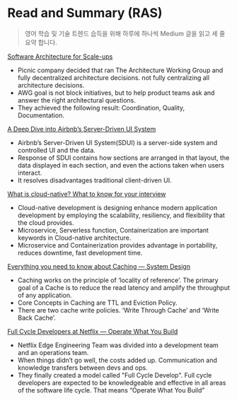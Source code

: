 # Read and Summary (RAS)

> 영어 학습 및 기술 트렌드 습득을 위해 하루에 하나씩 Medium 글을 읽고 세 줄 요약 합니다.

[Software Architecture for Scale-ups](https://blog.picnic.nl/software-architecture-for-scale-ups-9c11cb6e1c7e)
- Picnic company decided that ran The Architecture Working Group and fully decentralized architecture decisions. not fully centralizing all architecture decisions.
- AWG goal is not block initiatives, but to help product teams ask and answer the right architectural questions.
- They achieved the following result: Coordination, Quality, Documentation.

[A Deep Dive into Airbnb’s Server-Driven UI System](https://medium.com/airbnb-engineering/a-deep-dive-into-airbnbs-server-driven-ui-system-842244c5f5)
- Airbnb’s Server-Driven UI System(SDUI) is a server-side system and controlled UI and the data.
- Response of SDUI contains how sections are arranged in that layout, the data displayed in each section, and even the actions taken when users interact.
- It resolves disadvantages traditional client-driven UI.

[What is cloud-native? What to know for your interview](https://blog.devgenius.io/what-is-cloud-native-what-to-know-for-your-interview-dc8da4fc1728)
- Cloud-native development is designing enhance modern application development by employing the scalability, resiliency, and flexibility that the cloud provides. 
- Microservice, Serverless function, Containerization are important keywords in Cloud-native architecture.
- Microservice and Containerization provides advantage in portability, reduces downtime, fast development time.

[Everything you need to know about Caching — System Design](https://levelup.gitconnected.com/everything-you-need-to-know-about-caching-system-design-932a6bdf3334)
- Caching works on the principle of ‘locality of reference’. The primary goal of a Cache is to reduce the read latency and amplify the throughput of any application. 
- Core Concepts in Caching are TTL and Eviction Policy.
- There are two cache write policies. ‘Write Through Cache’ and ‘Write Back Cache’.

[Full Cycle Developers at Netflix — Operate What You Build](https://netflixtechblog.com/full-cycle-developers-at-netflix-a08c31f83249)
- Netflix Edge Engineering Team was divided into a development team and an operations team.
- When things didn’t go well, the costs added up. Communication and knowledge transfers between devs and ops.
- They finally created a model called "Full Cycle Develop". Full cycle developers are expected to be knowledgeable and effective in all areas of the software life cycle. That means “Operate What You Build”
